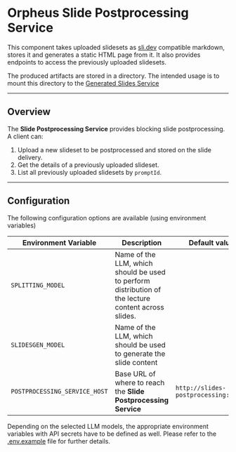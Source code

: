 # Orpheus **Slide Postprocessing Service**

This component takes uploaded slidesets as [sli.dev](https://sli.dev) compatible markdown, stores it and generates a static HTML page from it.
It also provides endpoints to access the previously uploaded slidesets.

The produced artifacts are stored in a directory.
The intended usage is to mount this directory to the [Generated Slides Service](../delivery/README.md)

---

## Overview

The **Slide Postprocessing Service** provides blocking slide postprocessing.
A client can:

1. Upload a new slideset to be postprocessed and stored on the slide delivery.
2. Get the details of a previously uploaded slideset.
3. List all previously uploaded slidesets by `promptId`.

---

## Configuration

The following configuration options are available (using environment variables)

| Environment Variable          | Description                                                                                         | Default value                        |
|-------------------------------|-----------------------------------------------------------------------------------------------------|--------------------------------------|
| `SPLITTING_MODEL`             | Name of the LLM, which should be used to perform distribution of the lecture content across slides. |                                      |
| `SLIDESGEN_MODEL`             | Name of the LLM, which should be used to generate the slide content                                 |                                      |
| `POSTPROCESSING_SERVICE_HOST` | Base URL of where to reach the **Slide Postprocessing Service**                                     | `http://slides-postprocessing:30607` |

Depending on the selected LLM models, the appropriate environment variables with API secrets have to be defined as well.
Please refer to the [.env.example](.env.example) file for further details.
